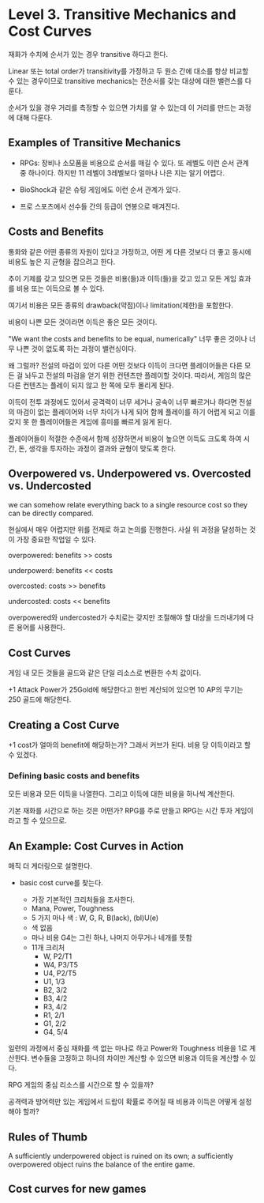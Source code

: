 # Level 3. Transitive Mechanics and Cost Curves 

재화가 수치에 순서가 있는 경우 transitive 하다고 한다. 

Linear 또는 total order가 transitivity를 가정하고 두 원소 간에 대소를 
항상 비교할 수 있는 경우이므로 transitive mechanics는 전순서를 갖는 
대상에 대한 밸런스를 다룬다. 

순서가 있을 경우 거리를 측정할 수 있으면 가치를 알 수 있는데 
이 거리를 만드는 과정에 대해 다룬다. 

## Examples of Transitive Mechanics 

- RPGs: 장비나 소모품을 비용으로 순서를 매길 수 있다. 또 레벨도 
  이런 순서 관계 중 하나이다. 하지만 11 레벨이 3레벨보다 얼마나 
  나은 지는 알기 어렵다. 

- BioShock과 같은 슈팅 게임에도 이런 순서 관계가 있다. 

- 프로 스포츠에서 선수들 간의 등급이 연봉으로 매겨진다. 

## Costs and Benefits 

통화와 같은 어떤 종류의 자원이 있다고 가정하고, 어떤 게 다른 것보다 
더 좋고 동시에 비용도 높은 지 균형을 잡으려고 한다. 

추이 기제를 갖고 있으면 모든 것들은 비용(들)과 이득(들)을 갖고 있고 
모든 게임 효과를 비용 또는 이득으로 볼 수 있다. 

여기서 비용은 모든 종류의 drawback(약점)이나 limitation(제한)을 포함한다. 

비용이 나쁜 모든 것이라면 이득은 좋은 모든 것이다. 

"We want the costs and benefits to be equal, numerically"
너무 좋은 것이나 너무 나쁜 것이 없도록 하는 과정이 밸런싱이다. 

왜 그럴까? 전설의 마검이 있어 다른 어떤 것보다 이득이 크다면 플레이어들은 
다른 모든 걸 놔두고 전설의 마검을 얻기 위한 컨텐츠만 플레이할 것이다. 
따라서, 게임의 많은 다른 컨텐츠는 플레이 되지 않고 한 쪽에 모두 몰리게 된다. 

이득이 전투 과정에도 있어서 공격력이 너무 세거나 공속이 너무 빠르거나 하다면 
전설의 마검이 없는 플레이어와 너무 차이가 나게 되어 함께 플레이를 하기 
어렵게 되고 이를 갖지 못 한 플레이어들은 게임에 흥미를 빠르게 잃게 된다. 

플레이어들이 적절한 수준에서 함께 성장하면서 비용이 높으면 이득도 크도록 하여 
시간, 돈, 생각을 투자하는 과정이 결과와 균형이 맞도록 한다. 

## Overpowered vs. Underpowered vs. Overcosted vs. Undercosted

 we can somehow relate everything back to a single resource cost so they can be directly compared. 

 현실에서 매우 어렵지만 위를 전제로 하고 논의를 진행한다. 사실 위 과정을 달성하는 것이 
 가장 중요한 작업일 수 있다. 

overpowered: benefits >> costs 

underpowerd: benefits << costs

overcosted: costs >> benefits 

undercosted: costs << benefits 


overpowered와 undercosted가 수치로는 갖지만 조절해야 할 대상을 드러내기에 
다른 용어를 사용한다. 


## Cost Curves

게임 내 모든 것들을 골드와 같은 단일 리소스로 변환한 수치 값이다. 

+1 Attack Power가 25Gold에 해당한다고 한번 계산되어 있으면 
10 AP의 무기는 250 골드에 해당한다. 


## Creating a Cost Curve 

+1 cost가 얼마의 benefit에 해당하는가? 그래서 커브가 된다. 
비용 당 이득이라고 할 수 있겠다. 

### Defining basic costs and benefits 

모든 비용과 모든 이득을 나열한다. 그리고 이득에 대한 비용을 
하나씩 계산한다. 

기본 재화를 시간으로 하는 것은 어떤가? RPG를 주로 만들고 RPG는 
시간 투자 게임이라고 할 수 있으므로. 

## An Example: Cost Curves in Action 

매직 더 게더링으로 설명한다. 

- basic cost curve를 찾는다. 

    - 가장 기본적인 크리처들을 조사한다. 
    - Mana, Power, Toughness
    - 5 가지 마나 색 : W, G, R, B(lack), (bl)U(e)
    - 색 없음 
    - 마나 비용 G4는 그린 하나, 나머지 아무거나 네개를 뜻함 
    - 11개 크리처 
        - W, P2/T1
        - W4, P3/T5
        - U4, P2/T5
        - U1, 1/3
        - B2, 3/2
        - B3, 4/2
        - R3, 4/2
        - R1, 2/1
        - G1, 2/2
        - G4, 5/4

일련의 과정에서 중심 재화를 색 없는 마나로 하고 Power와 Toughness 비용을 1로 계산한다. 
변수들을 고정하고 하나의 차이만 계산할 수 있으면 비용과 이득을 계산할 수 있다. 

RPG 게임의 중심 리소스를 시간으로 할 수 있을까? 

공격력과 방어력만 있는 게임에서 드랍이 확률로 주어질 때 
비용과 이득은 어떻게 설정해야 할까? 


## Rules of Thumb 

 A sufficiently underpowered object is ruined on its own; a sufficiently overpowered object 
 ruins the balance of the entire game.

## Cost curves for new games


